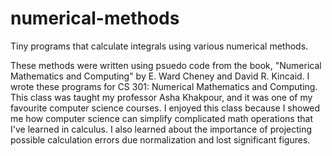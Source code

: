 numerical-methods
=================

Tiny programs that calculate integrals using various numerical methods.

These methods were written using psuedo code from the book, "Numerical Mathematics and Computing" by E. Ward Cheney and David R. Kincaid. I wrote these programs for CS 301: Numerical Mathematics and Computing. This class was taught my professor Asha Khakpour, and it was one of my favourite computer science courses. I enjoyed this class because I showed me how computer science can simplify complicated math operations that I've learned in calculus. I also learned about the importance of projecting possible calculation errors due normalization and lost significant figures. 